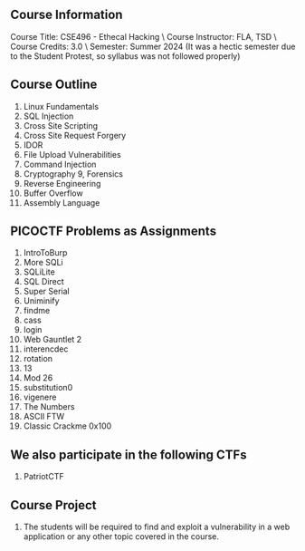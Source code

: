 ## Course Information
Course Title: CSE496 - Ethecal Hacking \\
Course Instructor: FLA, TSD \\
Course Credits: 3.0 \\
Semester: Summer 2024 (It was a hectic semester due to the Student Protest, so syllabus was not followed properly)

## Course Outline
1. Linux Fundamentals
2. SQL Injection
3. Cross Site Scripting
4. Cross Site Request Forgery
5. IDOR
6. File Upload Vulnerabilities
7. Command Injection
8. Cryptography
9, Forensics
10. Reverse Engineering
12. Buffer Overflow
13. Assembly Language


## PICOCTF Problems as Assignments
1. IntroToBurp
2. More SQLi
3. SQLiLite
4. SQL Direct
5. Super Serial
6. Uniminify
7. findme
8. cass
9. login
10. Web Gauntlet 2
11. interencdec
12. rotation
13. 13
14. Mod 26
15. substitution0
16. vigenere
17. The Numbers
18. ASCII FTW
19. Classic Crackme 0x100

## We also participate in the following CTFs
1. PatriotCTF

## Course Project
1. The students will be required to find and exploit a vulnerability in a web application or any other topic covered in the course.


